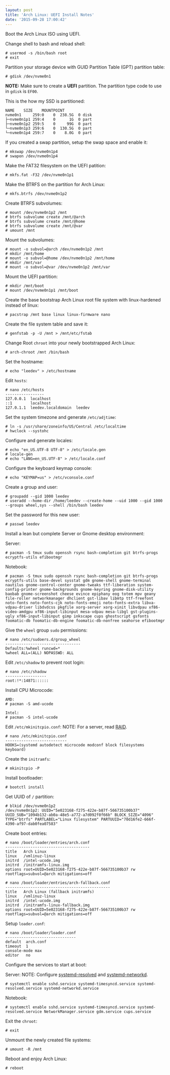 ```yaml
---
layout: post
title: 'Arch Linux: UEFI Install Notes'
date: '2015-09-28 17:00:42'
---
```


Boot the Arch Linux ISO using UEFI.

Change shell to bash and reload shell:

```
# usermod -s /bin/bash root
# exit
```

Partition your storage device with GUID Partition Table (GPT) partition table:

```
# gdisk /dev/nvme0n1
```
__NOTE:__ Make sure to create a __UEFI__ partition.  The partition type code to use in `gdisk` is `EF00`.

This is the how my SSD is partitioned:

```
NAME    SIZE    MOUNTPOINT
nvme0n1     259:0    0  238.5G  0 disk
├─nvme0n1p1 259:4    0      1G  0 part
├─nvme0n1p2 259:5    0     99G  0 part
└─nvme0n1p3 259:6    0  130.5G  0 part
└─nvme0n1p4 259:7    0    8.0G  0 part
```

If you created a swap partition, setup the swap space and enable it:

```
# mkswap /dev/nvme0n1p4
# swapon /dev/nvme0n1p4
```

Make the FAT32 filesystem on the UEFI patition:

```
# mkfs.fat -F32 /dev/nvme0n1p1
```

Make the BTRFS on the partition for Arch Linux:

```
# mkfs.btrfs /dev/nvme0n1p2
```

Create BTRFS subvolumes:

```
# mount /dev/nvme0n1p2 /mnt
# btrfs subvolume create /mnt/@arch
# btrfs subvolume create /mnt/@home
# btrfs subvolume create /mnt/@var
# umount /mnt
```

Mount the subvolumes:

```
# mount -o subvol=@arch /dev/nvme0n1p2 /mnt
# mkdir /mnt/home
# mount -o subvol=@home /dev/nvme0n1p2 /mnt/home
# mkdir /mnt/var
# mount -o subvol=@var /dev/nvme0n1p2 /mnt/var
```

Mount the UEFI partition:

```
# mkdir /mnt/boot
# mount /dev/nvme0n1p1 /mnt/boot
```

Create the base bootstrap Arch Linux root file system with linux-hardened instead of linux:

```
# pacstrap /mnt base linux linux-firmware nano
```

Create the file system table and save it:

```
# genfstab -p -U /mnt > /mnt/etc/fstab
```

Change Root `chroot` into your newly bootstrapped Arch Linux:

```
# arch-chroot /mnt /bin/bash
```

Set the hostname:

```
# echo "leedev" > /etc/hostname
```

Edit `hosts`:

```
# nano /etc/hosts
-----------------
127.0.0.1  localhost
::1        localhost
127.0.1.1  leedev.localdomain  leedev
```

Set the system timezone and generate `/etc/adjtime`:

```
# ln -s /usr/share/zoneinfo/US/Central /etc/localtime
# hwclock --systohc
```

Configure and generate locales:

```
# echo "en_US.UTF-8 UTF-8" > /etc/locale.gen
# locale-gen
# echo "LANG=en_US.UTF-8" > /etc/locale.conf
```

Configure the keyboard keymap console:

```
# echo "KEYMAP=us" > /etc/vconsole.conf
```

Create a group and user:

```
# groupadd --gid 1000 leedev
# useradd --home-dir /home/leedev --create-home --uid 1000 --gid 1000 --groups wheel,sys --shell /bin/bash leedev
```

Set the password for this new user:

```
# passwd leedev
```

Install a lean but complete Server or Gnome desktop environment:

Server:

```
# pacman -S tmux sudo openssh rsync bash-completion git btrfs-progs ecryptfs-utils efibootmgr
```

Notebook:

```
# pacman -S tmux sudo openssh rsync bash-completion git btrfs-progs ecryptfs-utils base-devel sysstat gdm gnome-shell gnome-terminal nautilus gnome-control-center gnome-tweaks ttf-liberation system-config-printer gnome-backgrounds gnome-keyring gnome-disk-utility baobab gnome-screenshot cheese evince epiphany eog totem mpv geany file-roller networkmanager dhclient gst-libav libmtp ttf-freefont noto-fonts noto-fonts-cjk noto-fonts-emoji noto-fonts-extra libva-vdpau-driver libdvdcss pkgfile xorg-server xorg-xinit libvdpau xf86-video-amdgpu xf86-input-libinput mesa-vdpau mesa-libgl gst-plugins-ugly xf86-input-libinput gimp inkscape cups ghostscript gsfonts foomatic-db foomatic-db-engine foomatic-db-nonfree seahorse efibootmgr
```

Give the `wheel` group `sudo` permissions:

```
# nano /etc/sudoers.d/group_wheel
---------------------------------
Defaults:%wheel runcwd=*
%wheel ALL=(ALL) NOPASSWD: ALL
```

Edit `/etc/shadow` to prevent root login:

```
# nano /etc/shadow
------------------
root:!*:14871::::::
```

Install CPU Microcode:
```
AMD:
# pacman -S amd-ucode

Intel:
# pacman -S intel-ucode
```

Edit `/etc/mkinitcpio.conf`:
NOTE: For a server, read [RAID](https://wiki.archlinux.org/index.php/RAID).

```
# nano /etc/mkinitcpio.conf
---------------------------
HOOKS=(systemd autodetect microcode modconf block filesystems keyboard)
```

Create the `initramfs`:

```
# mkinitcpio -P
```

Install bootloader:

```
# bootctl install
```

Get UUID of `/` partition:

```
# blkid /dev/nvme0n1p2
/dev/nvme0n1p2: UUID="5e023168-f275-422e-b87f-566735100b37" UUID_SUB="1094b132-ab0a-48e5-a772-a7d092f0f66b" BLOCK_SIZE="4096" TYPE="btrfs" PARTLABEL="Linux filesystem" PARTUUID="70d16fe2-666f-4390-af97-dab0fea07583"
```

Create boot entries:

```
# nano /boot/loader/entries/arch.conf
-------------------------------------
title   Arch Linux
linux   /vmlinuz-linux
initrd  /intel-ucode.img
initrd  /initramfs-linux.img
options root=UUID=5e023168-f275-422e-b87f-566735100b37 rw rootflags=subvol=@arch mitigations=off
```

```
# nano /boot/loader/entries/arch-fallback.conf
----------------------------------------------
title   Arch Linux (fallback initramfs)
linux   /vmlinuz-linux
initrd  /intel-ucode.img
initrd  /initramfs-linux-fallback.img
options root=UUID=5e023168-f275-422e-b87f-566735100b37 rw rootflags=subvol=@arch mitigations=off
```

Setup `loader.conf`:

```
# nano /boot/loader/loader.conf
-------------------------------
default  arch.conf
timeout  1
console-mode max
editor   no
```

Configure the services to start at boot:

Server:
NOTE: Configure [systemd-resolved](https://wiki.archlinux.org/index.php/Systemd-resolved) and [systemd-networkd](https://wiki.archlinux.org/index.php/Systemd-networkd).

```
# systemctl enable sshd.service systemd-timesyncd.service systemd-resolved.service systemd-networkd.service
```

Notebook:

```
# systemctl enable sshd.service systemd-timesyncd.service systemd-resolved.service NetworkManager.service gdm.service cups.service
```

Exit the `chroot`:

```
# exit
```

Unmount the newly created file systems:

```
# umount -R /mnt
```

Reboot and enjoy Arch Linux:

```
# reboot
```
